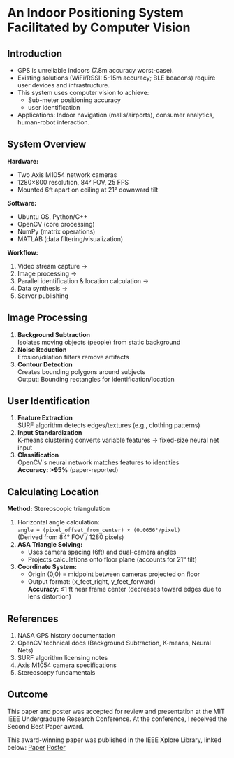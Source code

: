 # An Indoor Positioning System Facilitated by Computer Vision

## Introduction
- GPS is unreliable indoors (7.8m accuracy worst-case).  
- Existing solutions (WiFi/RSSI: 5-15m accuracy; BLE beacons) require user devices and infrastructure.  
- This system uses computer vision to achieve:  
  - Sub-meter positioning accuracy  
  - user identification  
- Applications: Indoor navigation (malls/airports), consumer analytics, human-robot interaction.

## System Overview
**Hardware:**  
- Two Axis M1054 network cameras  
- 1280×800 resolution, 84° FOV, 25 FPS  
- Mounted 6ft apart on ceiling at 21° downward tilt  

**Software:**  
- Ubuntu OS, Python/C++  
- OpenCV (core processing)  
- NumPy (matrix operations)  
- MATLAB (data filtering/visualization)  

**Workflow:**  
1. Video stream capture →  
2. Image processing →  
3. Parallel identification & location calculation →  
4. Data synthesis →  
5. Server publishing  

## Image Processing
1. **Background Subtraction**  
   Isolates moving objects (people) from static background  
2. **Noise Reduction**  
   Erosion/dilation filters remove artifacts  
3. **Contour Detection**  
   Creates bounding polygons around subjects  
   Output: Bounding rectangles for identification/location  

## User Identification

1. **Feature Extraction**  
   SURF algorithm detects edges/textures (e.g., clothing patterns)  
2. **Input Standardization**  
   K-means clustering converts variable features → fixed-size neural net input  
3. **Classification**  
   OpenCV's neural network matches features to identities  
   **Accuracy: >95%** (paper-reported)  

## Calculating Location

**Method:** Stereoscopic triangulation  
1. Horizontal angle calculation:  
   `angle = (pixel_offset_from_center) × (0.0656°/pixel)`  
   (Derived from 84° FOV / 1280 pixels)  
2. **ASA Triangle Solving:**  
   - Uses camera spacing (6ft) and dual-camera angles  
   - Projects calculations onto floor plane (accounts for 21° tilt)  
3. **Coordinate System:**  
   - Origin (0,0) = midpoint between cameras projected on floor  
   - Output format: (x_feet_right, y_feet_forward)  
   **Accuracy:** ≤1 ft near frame center (decreases toward edges due to lens distortion)  

## References
1. NASA GPS history documentation  
2. OpenCV technical docs (Background Subtraction, K-means, Neural Nets)  
3. SURF algorithm licensing notes  
4. Axis M1054 camera specifications  
5. Stereoscopy fundamentals  

## Outcome
This paper and poster was accepted for review and presentation at the MIT IEEE Undergraduate Research Conference. 
At the conference, I received the Second Best Paper award. 

This award-winning paper was published in the IEEE Xplore Library, linked below:
[Paper](https://ieeexplore.ieee.org/document/8284091)
[Poster](https://nj01911694.schoolwires.net/cms/lib/NJ01911694/Centricity/Domain/14/Poojit%20poster.pdf)

